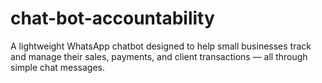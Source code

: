 # chat-bot-accountability
A lightweight WhatsApp chatbot designed to help small businesses track and manage their sales, payments, and client transactions — all through simple chat messages.
